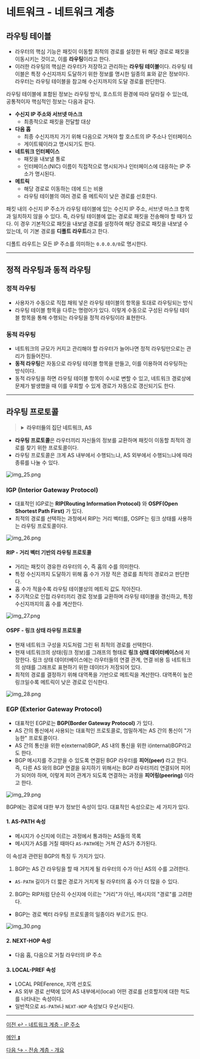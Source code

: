 # 네트워크 - 네트워크 계층

## 라우팅 테이블

- 라우터의 핵심 기능은 패킷이 이동할 최적의 경로를 설정한 뒤 해당 경로로 패킷을 이동시키는 것이고, 이를 **라우팅**이라고 한다.
- 이러한 라우팅의 핵심은 라우터가 저장하고 관리하는 **라우팅 테이블**이다. 라우팅 테이블은 특정 수신지까지
도달하기 위한 정보를 명시한 일종의 표와 같은 정보이다. 라우터는 라우팅 테이블을 참고해 수신지까지의 도달 경로를 판단한다.

라우팅 테이블에 포함된 정보는 라우팅 방식, 호스트의 환경에 따라 달라질 수 있는데, 공통적이자 핵심적인 정보는 다음과 같다.

- **수신지 IP 주소와 서브넷 마스크**
  - 최종적으로 패킷을 전달할 대상
- **다음 홉**
  - 최종 수신지까지 가기 위해 다음으로 거쳐야 할 호스트의 IP 주소나 인터페이스
  - 게이트웨이라고 명시되기도 한다.
- **네트워크 인터페이스**
  - 패킷을 내보낼 통로
  - 인터페이스(NIC) 이름이 직접적으로 명시되거나 인터페이스에 대응하는 IP 주소가 명시된다.
- **메트릭**
  - 해당 경로로 이동하는 데에 드는 비용
  - 라우팅 테이블의 여러 경로 중 메트릭이 낮은 경로를 선호한다.

패킷 내의 수신지 IP 주소가 라우팅 테이블에 있는 수신지 IP 주소, 서브넷 마스크 항목과 일치하지 않을 수 있다.
즉, 라우팅 테이블에 없는 경로로 패킷을 전송해야 할 때가 있다. 이 경우 기본적으로 패킷을 내보낼 경로를 설정하여
해당 경로로 패킷을 내보낼 수 있는데, 이 기본 경로를 **디폴트 라우트**라고 한다.

디폴트 라우트는 모든 IP 주소를 의미하는 `0.0.0.0/0`로 명시한다.

---

## 정적 라우팅과 동적 라우팅

### 정적 라우팅

- 사용자가 수동으로 직접 채워 넣은 라우팅 테이블의 항목을 토대로 라우팅되는 방식
- 라우팅 테이블 항목을 다루는 명령어가 있다. 이렇게 수동으로 구성된 라우팅 테이블 항목을 통해
수행되는 라우팅을 정적 라우팅이라 표현한다.

### 동적 라우팅

- 네트워크의 규모가 커지고 관리해야 할 라우터가 늘어나면 정적 라우팅만으로는 관리가 힘들어진다.
- **동적 라우팅**은 자동으로 라우팅 테이블 항목을 만들고, 이를 이용하여 라우팅하는 방식이다.
- 동적 라우팅을 하면 라우팅 테이블 항목이 수시로 변할 수 있고, 네트워크 경로상에 문제가 발생했을 때
이를 우회할 수 있게 경로가 자동으로 갱신되기도 한다.

---

## 라우팅 프로토콜

> <details>
>     <summary>
>         <b> 라우터들의 집단 네트워크, AS </b>
>     </summary>
> <li>동적 라우팅과 라우팅 프로토콜을 이해하기 위한 배경지식이 있다.</li> 
> <li>동일한 라우팅 정책으로 운용되는 라우터들의 집단 네트워크인 <b>AS(Autonomous System)</b>이다.</li>
> <li>AS마다 인터넷 상에서 고유한 AS 번호가 할당된다. AS 번호는 사설 IP 주소처럼 사실 AS 번호도 있지만, 일반적으로 고유한 번호를 지칭한다.</li>
> 
> 한 AS 내에는 다수의 라우터가 있다. 라우터들은 AS 내부에서만 통신할 수도 있고, AS 외부와 통신할 수도 있다.
> AS 외부와 통신할 경우 AS 경계에서 AS 내외로 통신을 주고받을 수 있는 **AS 경계 라우터**라는 특별한 라우터를 이용한다.
> 
> ![img_24.png](image/img_24.png)
> 
> </details>

- **라우팅 프로토콜**은 라우터끼리 자신들의 정보를 교환하며 패킷이 이동할 최적의 경로를 찾기 위한 프로토콜이다.
- 라우팅 프로토콜은 크게 AS 내부에서 수행되느냐, AS 외부에서 수행되느냐에 따라 종류를 나눌 수 있다.

![img_25.png](image/img_25.png)

### IGP (Interior Gateway Protocol)

- 대표적인 IGP로는 **RIP(Routing Information Protocol)** 와 **OSPF(Open Shortest Path First)** 가 있다.
- 최적의 경로를 선택하는 과정에서 RIP는 거리 벡터를, OSPF는 링크 상태를 사용하는 라우팅 프로토콜이다.

![img_26.png](image/img_26.png)

#### RIP - 거리 벡터 기반의 라우팅 프로토콜
- 거리는 패킷이 경유한 라우터의 수, 즉 홉의 수를 의미한다.
- 특정 수신지까지 도달하기 위해 홉 수가 가장 적은 경로를 최적의 경로라고 판단한다.
- 홉 수가 적을수록 라우팅 테이블상의 메트릭 값도 작아진다.
- 주기적으로 인접 라우터끼리 경로 정보를 교환하며 라우팅 테이블을 갱신하고, 특정 수신지까지의 홉 수를 계산한다.

![img_27.png](image/img_27.png)

#### OSPF - 링크 상태 라우팅 프로토콜
- 현재 네트워크 구성을 지도처럼 그린 뒤 최적의 경로를 선택한다.
- 현재 네트워크의 상태(링크 정보)를 그래프의 형태로 **링크 상태 데이터베이스**에 저장한다. 링크 상태 데이터베이스에는
라우터들의 연결 관계, 연결 비용 등 네트워크의 상태를 그래프로 표현하기 위한 데이터가 저장되어 있다.
- 최적의 경로를 결정하기 위해 대역폭을 기반으로 메트릭을 계산한다. 대역폭이 높은 링크일수록 메트릭이 낮은 경로로 인식한다.

![img_28.png](image/img_28.png)

### EGP (Exterior Gateway Protocol)

- 대표적인 EGP로는 **BGP(Border Gateway Protocol)** 가 있다.
- AS 간의 통신에서 사용되는 대표적인 프로토콜로, 엄밀하게는 AS 간의 통신이 "가능한" 프로토콜이다.
- AS 간의 통신을 위한 e(external)BGP, AS 내의 통신을 위한 i(internal)BGP라고도 한다.
- BGP 메시지를 주고받을 수 있도록 연결된 BGP 라우터를 **피어(peer)** 라고 한다. 즉, 다른 AS 와의 BGP 연결을
유지하기 위해서는 BGP 라우터끼리 연결되어 피어가 되어야 하며, 이렇게 피어 관계가 되도록 연결하는 과정을 **피어링(peering)** 이라고 한다.

![img_29.png](image/img_29.png)

BGP에는 경로에 대한 부가 정보인 속성이 있다. 대표적인 속성으로는 세 가지가 있다.

#### 1. AS-PATH 속성

- 메시지가 수신지에 이르는 과정에서 통과하는 AS들의 목록
- 메시지가 AS를 거칠 때마다 `AS-PATH`에는 거쳐 간 AS가 추가된다.

이 속성과 관련된 BGP의 특징 두 가지가 있다.

1. BGP는 AS 간 라우팅을 할 때 거치게 될 라우터의 수가 아닌 AS의 수를 고려한다.
- `AS-PATH` 길이가 더 짧은 경로가 거치게 될 라우터의 홉 수가 더 많을 수 있다.
2. BGP는 RIP처럼 단순히 수신지에 이르는 "거리"가 아닌, 메시지의 "경로"를 고려한다.
- BGP는 경로 벡터 라우팅 프로토콜의 일종이라 부르기도 한다.

![img_30.png](image/img_30.png)

#### 2. NEXT-HOP 속성

- 다음 홉, 다음으로 거칠 라우터의 IP 주소

#### 3. LOCAL-PREF 속성

- LOCAL PREFerence, 지역 선호도
- AS 외부 경로 선택에 있어 AS 내부에서(local) 어떤 경로를 선호할지에 대한 척도를 나타내는 속성이다.
- 일반적으로 `AS-PATH`나 `NEXT-HOP` 속성보다 우선시된다.

---

[이전 ↩️ - 네트워크 계층 - IP 주소](https://github.com/genesis12345678/TIL/blob/main/cs/network/network_layer/IP.md)

[메인 ⏫](https://github.com/genesis12345678/TIL/blob/main/cs/network/Main.md)

[다음 ↪️ - 전송 계층 - 개요]()